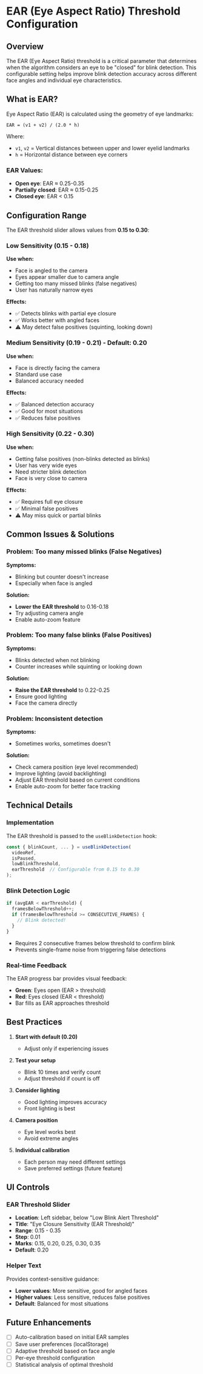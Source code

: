 # EAR (Eye Aspect Ratio) Threshold Configuration

## Overview

The EAR (Eye Aspect Ratio) threshold is a critical parameter that determines when the algorithm considers an eye to be "closed" for blink detection. This configurable setting helps improve blink detection accuracy across different face angles and individual eye characteristics.

## What is EAR?

Eye Aspect Ratio (EAR) is calculated using the geometry of eye landmarks:

```
EAR = (v1 + v2) / (2.0 * h)
```

Where:
- `v1`, `v2` = Vertical distances between upper and lower eyelid landmarks
- `h` = Horizontal distance between eye corners

### EAR Values:
- **Open eye**: EAR ≈ 0.25-0.35
- **Partially closed**: EAR ≈ 0.15-0.25
- **Closed eye**: EAR < 0.15

## Configuration Range

The EAR threshold slider allows values from **0.15 to 0.30**:

### Low Sensitivity (0.15 - 0.18)
**Use when:**
- Face is angled to the camera
- Eyes appear smaller due to camera angle
- Getting too many missed blinks (false negatives)
- User has naturally narrow eyes

**Effects:**
- ✅ Detects blinks with partial eye closure
- ✅ Works better with angled faces
- ⚠️ May detect false positives (squinting, looking down)

### Medium Sensitivity (0.19 - 0.21) - **Default: 0.20**
**Use when:**
- Face is directly facing the camera
- Standard use case
- Balanced accuracy needed

**Effects:**
- ✅ Balanced detection accuracy
- ✅ Good for most situations
- ✅ Reduces false positives

### High Sensitivity (0.22 - 0.30)
**Use when:**
- Getting false positives (non-blinks detected as blinks)
- User has very wide eyes
- Need stricter blink detection
- Face is very close to camera

**Effects:**
- ✅ Requires full eye closure
- ✅ Minimal false positives
- ⚠️ May miss quick or partial blinks

## Common Issues & Solutions

### Problem: Too many missed blinks (False Negatives)
**Symptoms:**
- Blinking but counter doesn't increase
- Especially when face is angled

**Solution:**
- **Lower the EAR threshold** to 0.16-0.18
- Try adjusting camera angle
- Enable auto-zoom feature

### Problem: Too many false blinks (False Positives)
**Symptoms:**
- Blinks detected when not blinking
- Counter increases while squinting or looking down

**Solution:**
- **Raise the EAR threshold** to 0.22-0.25
- Ensure good lighting
- Face the camera directly

### Problem: Inconsistent detection
**Symptoms:**
- Sometimes works, sometimes doesn't

**Solution:**
- Check camera position (eye level recommended)
- Improve lighting (avoid backlighting)
- Adjust EAR threshold based on current conditions
- Enable auto-zoom for better face tracking

## Technical Details

### Implementation

The EAR threshold is passed to the `useBlinkDetection` hook:

```typescript
const { blinkCount, ... } = useBlinkDetection(
  videoRef,
  isPaused,
  lowBlinkThreshold,
  earThreshold  // Configurable from 0.15 to 0.30
);
```

### Blink Detection Logic

```typescript
if (avgEAR < earThreshold) {
  framesBelowThreshold++;
  if (framesBelowThreshold >= CONSECUTIVE_FRAMES) {
    // Blink detected!
  }
}
```

- Requires 2 consecutive frames below threshold to confirm blink
- Prevents single-frame noise from triggering false detections

### Real-time Feedback

The EAR progress bar provides visual feedback:
- **Green**: Eyes open (EAR > threshold)
- **Red**: Eyes closed (EAR < threshold)
- Bar fills as EAR approaches threshold

## Best Practices

1. **Start with default (0.20)**
   - Adjust only if experiencing issues

2. **Test your setup**
   - Blink 10 times and verify count
   - Adjust threshold if count is off

3. **Consider lighting**
   - Good lighting improves accuracy
   - Front lighting is best

4. **Camera position**
   - Eye level works best
   - Avoid extreme angles

5. **Individual calibration**
   - Each person may need different settings
   - Save preferred settings (future feature)

## UI Controls

### EAR Threshold Slider
- **Location**: Left sidebar, below "Low Blink Alert Threshold"
- **Title**: "Eye Closure Sensitivity (EAR Threshold)"
- **Range**: 0.15 - 0.35
- **Step**: 0.01
- **Marks**: 0.15, 0.20, 0.25, 0.30, 0.35
- **Default**: 0.20

### Helper Text
Provides context-sensitive guidance:
- **Lower values**: More sensitive, good for angled faces
- **Higher values**: Less sensitive, reduces false positives
- **Default**: Balanced for most situations

## Future Enhancements

- [ ] Auto-calibration based on initial EAR samples
- [ ] Save user preferences (localStorage)
- [ ] Adaptive threshold based on face angle
- [ ] Per-eye threshold configuration
- [ ] Statistical analysis of optimal threshold
